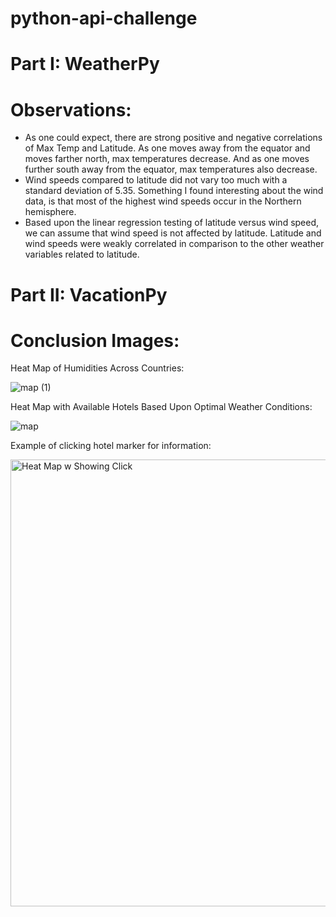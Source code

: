 # python-api-challenge

Part I: WeatherPy
=================

Observations:
=============

* As one could expect, there are strong positive and negative correlations of Max Temp and Latitude. As one moves away from the equator and moves farther north, max temperatures decrease. And as one moves further south away from the equator, max temperatures also decrease.
* Wind speeds compared to latitude did not vary too much with a standard deviation of 5.35. Something I found interesting about the wind data, is that most of the highest wind speeds occur in the Northern hemisphere. 
* Based upon the linear regression testing of latitude versus wind speed, we can assume that wind speed is not affected by latitude. Latitude and wind speeds were weakly correlated in comparison to the other weather variables related to latitude. 

Part II: VacationPy
===================

Conclusion Images:
==================

Heat Map of Humidities Across Countries:

![map (1)](https://user-images.githubusercontent.com/79035562/115134861-2bfe4f00-9fd1-11eb-8158-0aad0f1b9e23.png)

Heat Map with Available Hotels Based Upon Optimal Weather Conditions:

![map](https://user-images.githubusercontent.com/79035562/115134814-b72b1500-9fd0-11eb-9f54-34d8701901a1.png)

Example of clicking hotel marker for information:

<img width="715" alt="Heat Map w Showing Click" src="https://user-images.githubusercontent.com/79035562/115134938-e42bf780-9fd1-11eb-8b75-fb5884202325.PNG">
